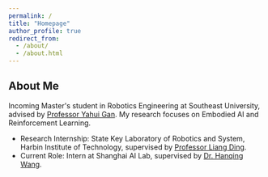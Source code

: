```yaml
---
permalink: / 
title: "Homepage" 
author_profile: true 
redirect_from:
  - /about/
  - /about.html
---
```


## About Me
Incoming Master's student in Robotics Engineering at Southeast University, advised by [Professor Yahui Gan](https://ieeexplore.ieee.org/author/37085826914). My research focuses on Embodied AI and Reinforcement Learning.

- Research Internship: State Key Laboratory of Robotics and System, Harbin Institute of Technology, supervised by [Professor Liang Ding](https://scholar.google.com/citations?user=N_jCW-UAAAAJ&hl=zh-CN).
- Current Role: Intern at Shanghai AI Lab, supervised by [Dr. Hanqing Wang](https://hanqingwangai.github.io/).

